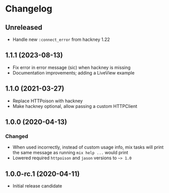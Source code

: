 # Changelog

## Unreleased

- Handle new `:connect_error` from hackney 1.22

## 1.1.1 (2023-08-13)

- Fix error in error message (sic) when hackney is missing
- Documentation improvements; adding a LiveView example

## 1.1.0 (2021-03-27)

- Replace HTTPoison with hackney
- Make hackney optional, allow passing a custom HTTPClient

## 1.0.0 (2020-04-13)

### Changed
- When used incorrectly, instead of custom usage info, mix tasks will print the same message as running `mix help ...` would print
- Lowered required `httpoison` and `jason` versions to `~> 1.0`

## 1.0.0-rc.1 (2020-04-11)
- Initial release candidate
